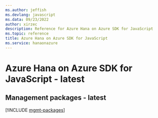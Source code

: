 ```yaml
---
ms.author: jeffish
ms.devlang: javascript
ms.data: 09/23/2022
author: xirzec
description: Reference for Azure Hana on Azure SDK for JavaScript
ms.topic: reference
title: Azure Hana on Azure SDK for JavaScript
ms.service: hanaonazure
---
```

# Azure Hana on Azure SDK for JavaScript - latest

## Management packages - latest
[!INCLUDE [mgmt-packages](hana-on-azure-mgmt-index.md)]